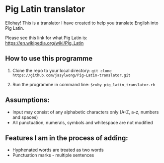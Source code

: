 # Pig Latin translator #

Ellohay! This is a translator I have created to help you translate English into Pig Latin.

Please see this link for what Pig Latin is: https://en.wikipedia.org/wiki/Pig_Latin

## How to use this programme

1. Clone the repo to your local directory:
`git clone https://github.com/jasylwong/Pig-Latin-translator.git`

2. Run the programme in command line:
`$ruby pig_latin_translator.rb`

## Assumptions: ##

- Input may consist of any alphabetic characters only (A-Z, a-z, numbers and spaces)
- All punctuation, numerals, symbols and whitespace are not modified


 ## Features I am in the process of adding: ##

- Hyphenated words are treated as two words
- Punctuation marks - multiple sentences